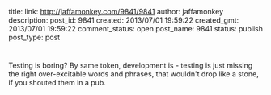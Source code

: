 title: 
link: http://jaffamonkey.com/9841/9841
author: jaffamonkey
description: 
post_id: 9841
created: 2013/07/01 19:59:22
created_gmt: 2013/07/01 19:59:22
comment_status: open
post_name: 9841
status: publish
post_type: post

# 

Testing is boring? By same token, development is - testing is just missing the right over-excitable words and phrases, that wouldn't drop like a stone, if you shouted them in a pub.